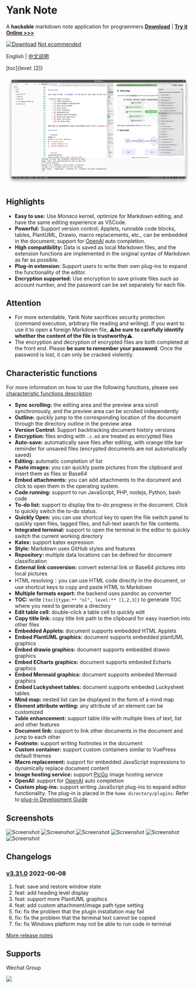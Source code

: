 # Yank Note

A **hackable** markdown note application for programmers **[Download](https://github.com/purocean/yn/releases)** | **[Try it Online >>>](https://yank-note.vercel.app/)**

[![Download](./help/mas_en.svg?.inline)](https://apps.apple.com/cn/app/yank-note/id1551528618) [Not ecommended](https://github.com/purocean/yn/issues/65#issuecomment-1065799677)

English | [中文说明](./README_ZH-CN.md)

[toc]{level: [2]}

![Screenshot](./help/1.png)

## Highlights

- **Easy to use:** Use *Monaco* kernel, optimize for Markdown editing, and have the same editing experience as VSCode.
- **Powerful:** Support version control; Applets, runnable code blocks, tables, PlantUML, Drawio, macro replacements, etc., can be embedded in the document; support for [OpenAI](https://openai.com) auto completion.
- **High compatibility:** Data is saved as local Markdown files, and the extension functions are implemented in the original syntax of Markdown as far as possible.
- **Plug-in extension:** Support users to write their own plug-ins to expand the functionality of the editor.
- **Encryption supported:** Use encryption to save private files such as account number, and the password can be set separately for each file.

## Attention

- For more extendable, Yank Note sacrifices security protection (command execution, arbitrary file reading and writing). If you want to use it to open a foreign Markdown file, ⚠️**be sure to carefully identify whether the content of the file is trustworthy**⚠️.
- The encryption and decryption of encrypted files are both completed at the front end. Please **be sure to remember your password**. Once the password is lost, it can only be cracked violently.

## Characteristic functions

For more information on how to use the following functions, please see [characteristic functions description](./help/FEATURES.md)

- **Sync scrolling:** the editing area and the preview area scroll synchronously, and the preview area can be scrolled independently
- **Outline:** quickly jump to the corresponding location of the document through the directory outline in the preview area
- **Version Control:** Support backtracking document history versions
- **Encryption:** files ending with `.c.md` are treated as encrypted files
- **Auto-save:** automatically save files after editing, with orange title bar reminder for unsaved files (encrypted documents are not automatically saved)
- **Editing:** automatic completion of list
- **Paste images:** you can quickly paste pictures from the clipboard and insert them as files or Base64
- **Embed attachments:** you can add attachments to the document and click to open them in the operating system.
- **Code running:** support to run JavaScript, PHP, nodejs, Python, bash code
- **To-do list:** support to display the to-do progress in the document. Click to quickly switch the to-do status.
- **Quickly Open:** you can use shortcut key to open the file switch panel to quickly open files, tagged files, and full-text search for file contents.
- **Integrated terminal:** support to open the terminal in the editor to quickly switch the current working directory
- **Katex:** support katex expression
- **Style:** Markdown uses GitHub styles and features
- **Repository:** multiple data locations can be defined for document classification
- **External link conversion:** convert external link or Base64 pictures into local pictures
- HTML resolving：you can use HTML code directly in the document, or use shortcut keys to copy and paste HTML to Markdown
- **Multiple formats export:** the backend uses pandoc as converter
- **TOC:** write `[toc]{type:** "ol", level:** [1,2,3]}` to generate TOC where you need to generate a directory
- **Edit table cell:** double-click a table cell to quickly edit
- **Copy title link:** copy title link path to the clipboard for easy insertion into other files
- **Embedded Applets:** document supports embedded HTML Applets
- **Embed PlantUML graphics:** document supports embedded plantUML graphics
- **Embed drawio graphics:** document supports embedded drawio graphics
- **Embed ECharts graphics:** document supports embeded Echarts graphics
- **Embed Mermaid graphics:** document supports embeded Mermaid graphics
- **Embed Luckysheet tables:** document supports embeded Luckysheet tables
- **Mind map:** nested list can be displayed in the form of a mind map
- **Element attribute writing:** any attribute of an element can be customized
- **Table enhancement:** support table title with multiple lines of text, list and other features
- **Document link:** support to link other documents in the document and jump to each other
- **Footnote:** support writing footnotes in the document
- **Custom container:** support custom containers similar to VuePress default themes
- **Macro replacement:** support for embedded JavaScript expressions to dynamically replace document content
- **Image hosting service:** support [PicGo](https://picgo.github.io/PicGo-Doc/) image hosting service
- **OpenAI:** support for [OpenAI](https://openai.com) auto completion
- **Custom plug-ins:** support writing JavaScript plug-ins to expand editor functionality. The plug-in is placed in the `home directory/plugins`. Refer to [plug-in Development Guide](./help/PLUGIN.md)

## Screenshots

![Screenshot](./help/6.png)
![Screenshot](./help/7.png)
![Screenshot](./help/2.png)
![Screenshot](./help/3.png)
![Screenshot](./help/4.png)
![Screenshot](./help/5.png)

## Changelogs

### [v3.31.0](https://github.com/purocean/yn/releases/tag/v3.31.0) 2022-06-08

1. feat: save and restore window state
2. feat: add heading level display
3. feat: support more PlantUML graphics
4. feat: add custom attachment/image path type setting
5. fix: fix the problem that the plugin installation may fail
6. fix: fix the problem that the terminal text cannot be copied
7. fix: fix Windows platform may not be able to run code in terminal

[More release notes](https://github.com/purocean/yn/releases)

## Supports

Wechat Group

<img src="./help/qrcode-wechat.jpg?.inline" width="150">
